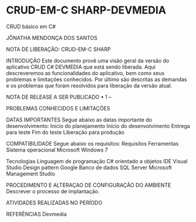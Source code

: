 # CRUD-EM-C SHARP-DEVMEDIA

CRUD básico em C#

JÔNATHA MENDONÇA DOS SANTOS

NOTA DE LIBERAÇÃO: CRUD-EM-C SHARP

INTRODUÇÃO 
Este documento provê uma visão geral da versão do aplicativo CRUD C# DEVMEDIA que está sendo liberada. 
Aqui descreveremos as funcionalidades do aplicativo, bem como seus problemas e limitações conhecidos. 
Por último são descritas as demandas e os problemas que foram resolvidos para liberação da versão atual.

NOTA DE RELEASE A SER PUBLICADO 
•	1 – 


PROBLEMAS CONHECIDOS E LIMITAÇÕES 


DATAS IMPORTANTES 
Segue abaixo as datas importante do desenvolvimento: 
	Início do planejamento 
	Início do desenvolvimento 
	Entrega para teste 
	Fim do teste 
	Liberação para produção

COMPATIBILIDADE 
Segue abaixo os requisitos: 
Requisitos	Ferramentas Sistema operacional	Microsoft Windows 7

Tecnologias
Linguagem de programação	C# orientado a objetos
IDE Visual Studio
Design pattern	Google 
Banco de dados SQL Server
Microsoft Management Studio

PROCEDIMENTO E ALTERAÇAO DE CONFIGURAÇÃO DO AMBIENTE 
Descrever o processo de implantação.


ATIVIDADES REALIZADAS NO PERÍODO


REFERÊNCIAS
Devmedia
